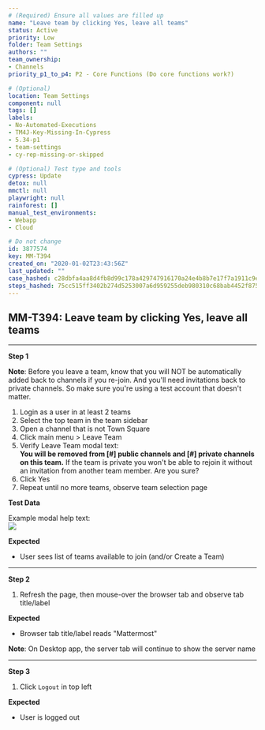 ```yaml
---
# (Required) Ensure all values are filled up
name: "Leave team by clicking Yes, leave all teams"
status: Active
priority: Low
folder: Team Settings
authors: ""
team_ownership: 
- Channels
priority_p1_to_p4: P2 - Core Functions (Do core functions work?)

# (Optional)
location: Team Settings
component: null
tags: []
labels: 
- No-Automated-Executions
- TM4J-Key-Missing-In-Cypress
- 5.34-p1
- team-settings
- cy-rep-missing-or-skipped

# (Optional) Test type and tools
cypress: Update
detox: null
mmctl: null
playwright: null
rainforest: []
manual_test_environments: 
- Webapp
- Cloud

# Do not change
id: 3877574
key: MM-T394
created_on: "2020-01-02T23:43:56Z"
last_updated: ""
case_hashed: c28dbfa4aa8d4fb8d99c178a429747916170a24e4b8b7e17f7a1911c9ef813fffdd4bf8bf58bb060d49467291821f0b8
steps_hashed: 75cc515ff3402b274d5253007a6d959255deb980310c68bab4452f875b3366538ea4e94d2c967ad71accd001e5813085
---
```


<!-- (Auto-generated) Based on frontmatter's "key" and "name" -->

## MM-T394: Leave team by clicking Yes, leave all teams

---

**Step 1**

**Note**: Before you leave a team, know that you will NOT be automatically added back to channels if you re-join. And you'll need invitations back to private channels. So make sure you're using a test account that doesn't matter.

1. Login as a user in at least 2 teams
2. Select the top team in the team sidebar
3. Open a channel that is not Town Square
4. Click main menu > Leave Team
5. Verify Leave Team modal text:
   \
   **You will be removed from \[#] public channels and \[#] private channels on this team.** If the team is private you won't be able to rejoin it without an invitation from another team member. Are you sure?
6. Click Yes
7. Repeat until no more teams, observe team selection page

**Test Data**

Example modal help text:\
![](https://smartbear-tm4j-prod-us-west-2-attachment-rich-text.s3.us-west-2.amazonaws.com/embedded-f3277290f945470c4add5d21ef3dc7ca7b74388fc7152bfb6b99ae58c66a95a8-1607371654214-Screen+Shot+2020-12-07+at+1.23.31+PM.png)

**Expected**

- User sees list of teams available to join (and/or Create a Team)

---

**Step 2**

1. Refresh the page, then mouse-over the browser tab and observe tab title/label

**Expected**

- Browser tab title/label reads "Mattermost"

**Note**: On Desktop app, the server tab will continue to show the server name

---

**Step 3**

1. Click `Logout` in top left

**Expected**

- User is logged out
